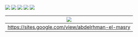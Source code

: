 <img src="https://img.shields.io/badge/Python-FFD43B?style=for-the-badge&logo=python&logoColor=blue"/> <img src="https://img.shields.io/badge/TensorFlow-FF6F00?style=for-the-badge&logo=TensorFlow&logoColor=white"/> <img src="https://img.shields.io/badge/Pandas-2C2D72?style=for-the-badge&logo=pandas&logoColor=white"/> <img src="https://img.shields.io/badge/R-276DC3?style=for-the-badge&logo=r&logoColor=white"/> <img src="https://img.shields.io/badge/C%2B%2B-00599C?style=for-the-badge&logo=c%2B%2B&logoColor=white"/> 


|<img src="https://img.shields.io/badge/website-000000?style=for-the-badge&logo=About.me&logoColor=white"/>|
|-------|
|https://sites.google.com/view/abdelrhman-el-masry|




<!---
el-masry-abdelrhman/el-masry-abdelrhman is a ✨ special ✨ repository because its `README.md` (this file) appears on your GitHub profile.
You can click the Preview link to take a look at your changes.
--->
